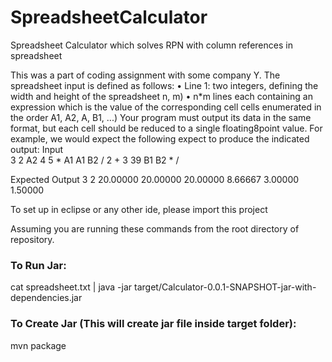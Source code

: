 # SpreadsheetCalculator
Spreadsheet Calculator which solves RPN with column references in spreadsheet

This was a part of coding assignment with some company Y.
The spreadsheet input is defined as follows:
• Line 1: two integers, defining the width and height of the spreadsheet  n, m)
• n*m lines each containing an expression which is the value of the corresponding cell 
 cells enumerated in the order A1, A2, A<n>, B1, ...)
Your program must output its data in the same format, but each cell should be reduced to a 
single floating8point value.  For example, we would expect the following expect to produce the 
indicated output: 
Input              
3 2
A2
4 5 *
A1
A1 B2 / 2 +
3
39 B1 B2 * /

Expected Output
3 2
20.00000
20.00000
20.00000
8.66667
3.00000
1.50000


To set up in eclipse or any other ide, please import this project

Assuming you are running these commands from the root directory of repository.
### To Run Jar:
cat spreadsheet.txt | java -jar target/Calculator-0.0.1-SNAPSHOT-jar-with-dependencies.jar

### To Create Jar (This will create jar file inside target folder):
mvn package
